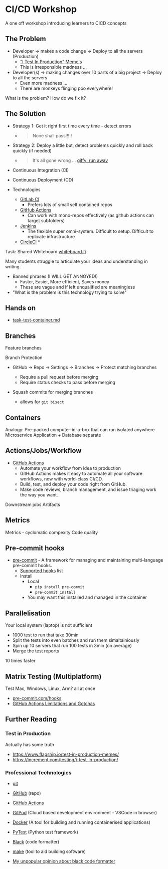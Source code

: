 CI/CD Workshop
==============

A one off workshop introducing learners to CICD concepts


The Problem
-----------

* Developer -> makes a code change -> Deploy to all the servers (Production)
    * ["I Test In Production" Meme's](https://www.google.com/search?tbm=isch&q=i+test+in+production)
    * This is irresponsible madness ...
* Developer(s) -> making changes over 10 parts of a big project -> Deploy to all the servers
    * Even more madness ... 
    * There are monkeys flinging poo everywhere!

What is the problem? How do we fix it?




The Solution
------------

* Strategy 1: Get it right first time every time - detect errors
    * > None shall pass!!!!!
* Strategy 2: Deploy a little but, detect problems quickly and roll back quickly (if needed)
    * > It's all gone wrong ... [giffy: run away](https://giphy.com/explore/run-away)

* Continuous Integration (CI)
* Continuous Deployment (CD)

* Technologies
    * [GitLab CI](https://docs.gitlab.com/ee/ci/)
        * Prefers lots of small self contained repos
    * [GitHub Actions](https://github.com/features/actions)
        * Can work with mono-repos effectively (as github actions can target subfolders)
    * [Jenkins](https://www.jenkins.io/)
        * The flexible super omni-system. Difficult to setup. Difficult to replicate infrastructure
    * [CircleCI](https://circleci.com/)
        * 


Task:
Shared Whiteboard [whiteboard.fi](https://whiteboard.fi)

Many students struggle to articulate your ideas and understanding in writing.

* Banned phrases (I WILL GET ANNOYED!)
    * Faster, Easier, More efficient, Saves money
    * These are vague and if left unqualified are meaningless
* "What is the problem is this technology trying to solve"


Hands on
--------

* [task-test-container.md](task-test-container.md)



Branches
--------

Feature branches

Branch Protection

* GitHub -> Repo -> Settings -> Branches -> Protect matching branches
    * Require a pull request before merging 
    * Require status checks to pass before merging 

* Squash commits for merging branches
    * allows for `git bisect`


Containers
----------

Analogy: Pre-packed computer-in-a-box that can run isolated anywhere
Microservice
Application + Database separate


Actions/Jobs/Workflow
-------

* [GitHub Actions](https://github.com/features/actions)
    * Automate your workflow from idea to production
    * GitHub Actions makes it easy to automate all your software workflows, now with world-class CI/CD. 
    * Build, test, and deploy your code right from GitHub. 
    * Make code reviews, branch management, and issue triaging work the way you want.

Downstream jobs
Artifacts


Metrics
-------

Metrics - cyclomatic compexity
Code quality


Pre-commit hooks
----------------

* [pre-commit](https://pre-commit.com/) -  A framework for managing and maintaining multi-language pre-commit hooks. 
    * [Supported hooks](https://pre-commit.com/hooks.html) list
    * Install
        * Local
            * `pip install pre-commit`
            * `pre-commit install`
        * You may want this installed and managed in the container


Parallelisation
---------------

Your local system (laptop) is not sufficient

* 1000 test to run that take 30min
* Split the tests into even batches and run them simaltainiously
* Spin up 10 servers that run 100 tests in 3min (on average)
* Merge the test reports

10 times faster



Matrix Testing (Multiplatform)
--------------

Test Mac, Windows, Linux, Arm? all at once




* [pre-commit.com/hooks](https://pre-commit.com/hooks.html)
* [GitHub Actions Limitations and Gotchas](https://www.cbui.dev/github-actions-limitations-and-gotchas/)




Further Reading
---------------

### Test in Production
Actually has some truth
* https://www.flagship.io/test-in-production-memes/
* https://increment.com/testing/i-test-in-production/


### Professional Technologies
* [git](https://git-scm.com/)
* [GitHub](https://github.com) (repo)
* [GitHub Actions](https://github.com/features/actions)
* [GitPod](https://www.gitpod.io) (Cloud based development environment - VSCode in browser)
* [Docker](https://www.docker.com/) (A tool for building and running containerised applications)
* [PyTest](https://pytest.org/) (Python test framework)
* [Black](https://github.com/psf/black#readme) (code formatter)
* [make](https://www.gnu.org/software/make/manual/make.html) (tool to aid building software)


* [My unpopular opinion about black code formatter](https://luminousmen.com/post/my-unpopular-opinion-about-black-code-formatter)
